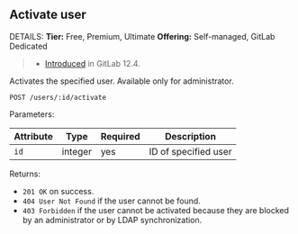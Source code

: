 ## Activate user

DETAILS:
**Tier:** Free, Premium, Ultimate
**Offering:** Self-managed, GitLab Dedicated

> - [Introduced](https://gitlab.com/gitlab-org/gitlab/-/issues/22257) in GitLab 12.4.

Activates the specified user. Available only for administrator.

```plaintext
POST /users/:id/activate
```

Parameters:

| Attribute  | Type    | Required | Description          |
|------------|---------|----------|----------------------|
| `id`       | integer | yes      | ID of specified user |

Returns:

- `201 OK` on success.
- `404 User Not Found` if the user cannot be found.
- `403 Forbidden` if the user cannot be activated because they are blocked by an administrator or by LDAP synchronization.

